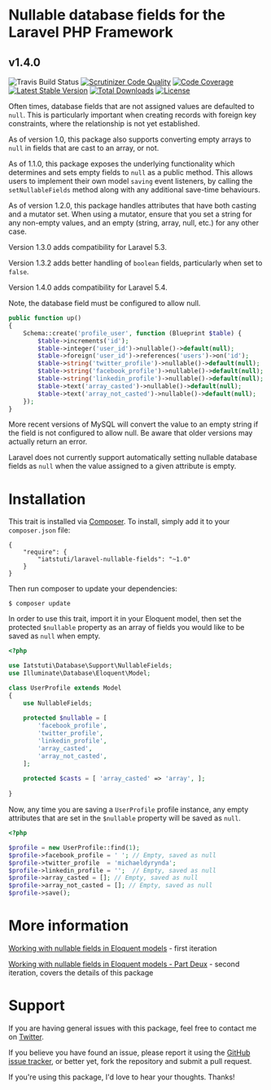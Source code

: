 # Nullable database fields for the Laravel PHP Framework
## v1.4.0

![Travis Build Status](https://travis-ci.org/michaeldyrynda/laravel-nullable-fields.svg?branch=master)
[![Scrutinizer Code Quality](https://scrutinizer-ci.com/g/michaeldyrynda/laravel-nullable-fields/badges/quality-score.png?b=master)](https://scrutinizer-ci.com/g/michaeldyrynda/laravel-nullable-fields/?branch=master)
[![Code Coverage](https://scrutinizer-ci.com/g/michaeldyrynda/laravel-nullable-fields/badges/coverage.png?b=master)](https://scrutinizer-ci.com/g/michaeldyrynda/laravel-nullable-fields/?branch=master)
[![Latest Stable Version](https://poser.pugx.org/iatstuti/laravel-nullable-fields/v/stable)](https://packagist.org/packages/iatstuti/laravel-nullable-fields)
[![Total Downloads](https://poser.pugx.org/iatstuti/laravel-nullable-fields/downloads)](https://packagist.org/packages/iatstuti/laravel-nullable-fields)
[![License](https://poser.pugx.org/iatstuti/laravel-nullable-fields/license)](https://packagist.org/packages/iatstuti/laravel-nullable-fields)

Often times, database fields that are not assigned values are defaulted to `null`. This is particularly important when creating records with foreign key constraints, where the relationship is not yet established.

As of version 1.0, this package also supports converting empty arrays to `null` in fields that are cast to an array, or not.

As of 1.1.0, this package exposes the underlying functionality which determines and sets empty fields to `null` as a public method. This allows users to implement their own model `saving` event listeners, by calling the `setNullableFields` method along with any additional save-time behaviours.

As of version 1.2.0, this package handles attributes that have both casting and a mutator set. When using a mutator, ensure that you set a string for any non-empty values, and an empty (string, array, null, etc.) for any other case.

Version 1.3.0 adds compatibility for Laravel 5.3.

Version 1.3.2 adds better handling of `boolean` fields, particularly when set to `false`.

Version 1.4.0 adds compatibility for Laravel 5.4.

Note, the database field must be configured to allow null.

```php
public function up()
{
    Schema::create('profile_user', function (Blueprint $table) {
        $table->increments('id');
        $table->integer('user_id')->nullable()->default(null);
        $table->foreign('user_id')->references('users')->on('id'); 
        $table->string('twitter_profile')->nullable()->default(null);
        $table->string('facebook_profile')->nullable()->default(null);
        $table->string('linkedin_profile')->nullable()->default(null);
        $table->text('array_casted')->nullable()->default(null);
        $table->text('array_not_casted')->nullable()->default(null);
    });
}
```
    

More recent versions of MySQL will convert the value to an empty string if the field is not configured to allow null. Be aware that older versions may actually return an error.

Laravel does not currently support automatically setting nullable database fields as `null` when the value assigned to a given attribute is empty.

# Installation

This trait is installed via [Composer](http://getcomposer.org/). To install, simply add it to your `composer.json` file:

```
{
	"require": {
		"iatstuti/laravel-nullable-fields": "~1.0"
	}
}
```

Then run composer to update your dependencies:

```
$ composer update
```

In order to use this trait, import it in your Eloquent model, then set the protected `$nullable` property as an array of fields you would like to be saved as `null` when empty.

```php
<?php

use Iatstuti\Database\Support\NullableFields;
use Illuminate\Database\Eloquent\Model;

class UserProfile extends Model
{
	use NullableFields;
	
	protected $nullable = [
		'facebook_profile',
		'twitter_profile',
		'linkedin_profile',
		'array_casted',
		'array_not_casted',
	];
	
	protected $casts = [ 'array_casted' => 'array', ];
	
}
```

Now, any time you are saving a `UserProfile` profile instance, any empty attributes that are set in the `$nullable` property will be saved as `null`.

```php
<?php

$profile = new UserProfile::find(1);
$profile->facebook_profile = ' '; // Empty, saved as null
$profile->twitter_profile  = 'michaeldyrynda';
$profile->linkedin_profile = '';  // Empty, saved as null
$profile->array_casted = []; // Empty, saved as null
$profile->array_not_casted = []; // Empty, saved as null
$profile->save();
```

# More information

[Working with nullable fields in Eloquent models](https://dyrynda.com.au/blog/working-with-nullable-fields-in-eloquent-models) - first iteration

[Working with nullable fields in Eloquent models - Part Deux](https://dyrynda.com.au/blog/working-with-nullable-field-in-eloquent-models-part-deux) - second iteration, covers the details of this package

# Support

If you are having general issues with this package, feel free to contact me on [Twitter](https://twitter.com/michaeldyrynda).

If you believe you have found an issue, please report it using the [GitHub issue tracker](https://github.com/michaeldyrynda/laravel-nullable-fields/issues), or better yet, fork the repository and submit a pull request.

If you're using this package, I'd love to hear your thoughts. Thanks!
